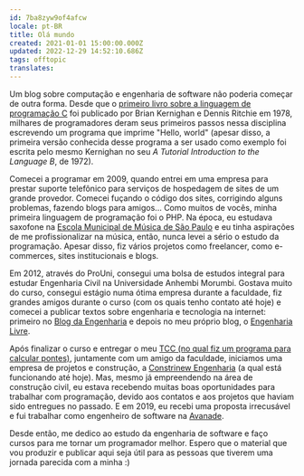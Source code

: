 ```yaml
---
id: 7ba8zyw9of4afcw
locale: pt-BR
title: Olá mundo
created: 2021-01-01 15:00:00.000Z
updated: 2022-12-29 14:52:10.686Z
tags: offtopic
translates: 
---
```

Um blog sobre computação e engenharia de software não poderia começar de outra
forma. Desde que o [primeiro livro sobre a linguagem de programação C](https://en.wikipedia.org/wiki/The_C_Programming_Language) foi publicado por Brian Kernighan e Dennis Ritchie em 1978, milhares de programadores deram
seus primeiros passos nessa disciplina escrevendo um programa que imprime "Hello, world"
(apesar disso, a primeira versão conhecida desse programa a ser usado como exemplo foi escrita pelo mesmo
Kernighan no seu _A Tutorial Introduction to the Language B_, de 1972).

Comecei a programar em 2009, quando entrei em uma empresa para prestar suporte
telefônico para serviços de hospedagem de sites de um grande provedor. Comecei
fuçando o código dos sites, corrigindo alguns problemas, fazendo blogs para amigos...
Como muitos de vocês, minha primeira linguagem de programação foi o PHP. Na época,
eu estudava saxofone na [Escola Municipal de Música de São Paulo](https://theatromunicipal.org.br/pt-br/escola-municipal-de-musica/)
e eu tinha aspirações de me profissionalizar na música, então, nunca levei a sério
o estudo da programação. Apesar disso, fiz vários projetos como freelancer, como
e-commerces, sites institucionais e blogs.

Em 2012, através do ProUni, consegui uma bolsa de estudos integral para estudar
Engenharia Civil na Universidade Anhembi Morumbi. Gostava muito do curso, consegui
estágio numa ótima empresa durante a faculdade, fiz grandes amigos durante o curso
(com os quais tenho contato até hoje) e comecei a publicar textos sobre engenharia
e tecnologia na internet: primeiro no [Blog da Engenharia](https://blogdaengenharia.com)
e depois no meu próprio blog, o [Engenharia Livre](https://engenharialivre.com).

Após finalizar o curso e entregar o meu [TCC (no qual fiz um programa para calcular pontes)](https://github.com/douglasdemoura/tcc),
juntamente com um amigo da faculdade, iniciamos uma empresa de projetos e construção,
a [Constrinew Engenharia](http://constrinew.com.br/) (a qual está funcionando até hoje).
Mas, mesmo já empreendendo na área de construção civil, eu estava recebendo muitas
boas oportunidades para trabalhar com programação, devido aos contatos e aos projetos
que haviam sido entregues no passado. E em 2019, eu recebi uma proposta irrecusável
e fui trabalhar como engenheiro de software na [Avanade](https://www.avanade.com/pt-br).

Desde então, me dedico ao estudo da engenharia de software e faço cursos para me
tornar um programador melhor. Espero que o material que vou produzir e publicar aqui
seja útil para as pessoas que tiverem uma jornada parecida com a minha :)
